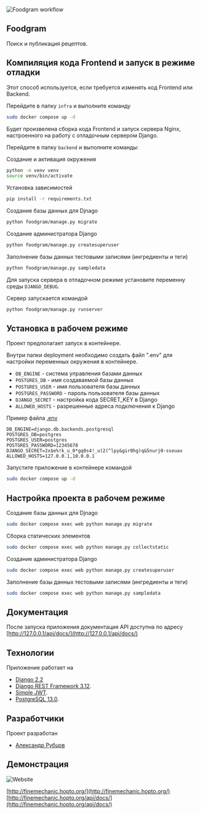 ![Foodgram workflow](https://github.com/FinemechanicPub/foodgram-project-react/actions/workflows/foodgram_workflow.yml/badge.svg)
## Foodgram

Поиск и публикация рецептов.

## Компиляция кода Frontend и запуск в режиме отладки

Этот способ используется, если требуется изменять код Frontend или Backend.

Перейдите в папку `infra` и выполните команду 

```bash
sudo docker compose up -d
```

Будет произвелена сборка кода Frontend и запуск сервера Nginx, настроенного на работу с отладочным сервером Django.

Перейдите в папку `backend` и выполните команды:

Создание и активация окружения
```bash
python -m venv venv
source venv/bin/activate
```
Установка зависимостей
```bash
pip install -r requirements.txt
```

Создание базы данных для Djnago

```bash
python foodgram/manage.py migrate
```

Создание администратора Django

```bash
python foodgram/manage.py createsuperuser
```

Заполнение базы данных тестовыми записями (ингредиенты и теги)

```bash
python foodgram/manage.py sampledata
```

Для запуска сервера в отладочном режиме установите переменну среды `DJANGO_DEBUG`.

Сервер запускается командой

```bash
python foodgram/manage.py runserver
```

## Установка в рабочем режиме

Проект предполагает запуск в контейнере.

Внутри папки deployment необходимо создать файл ".env" для настройки переменных окружения в контейнере.

- `DB_ENGINE` - система управления базами данных
- `POSTGRES_DB` - имя создаваемой базы данных
- `POSTGRES_USER` - имя пользователя базы данных
- `POSTGRES_PASSWORD` - пароль пользователя базы данных
- `DJANGO_SECRET` - настройка кода SECRET_KEY в Django
- `ALLOWED_HOSTS` - разрешенные адреса подключения к Django

Пример файла [.env](/deployment/.env.sample)

```
DB_ENGINE=django.db.backends.postgresql
POSTGRES_DB=postgres
POSTGRES_USER=postgres
POSTGRES_PASSWORD=12345678
DJANGO_SECRET=2x$e%!k_u_0*gq0s4!_u(2(^lpy&gir0hg)q&5nurj0-sseuav
ALLOWED_HOSTS=127.0.0.1,10.0.0.1
```

Запустите приложение в контейнере командой

```bash
sudo docker compose up -d
```

## Настройка проекта в рабочем режиме

Создание базы данных для Djnago

```bash
sudo docker compose exec web python manage.py migrate
```

Сборка статических элементов

```bash
sudo docker compose exec web python manage.py collectstatic
```

Создание администратора Django

```bash
sudo docker compose exec web python manage.py createsuperuser
```

Заполнение базы данных тестовыми записями (ингредиенты и теги)

```bash
sudo docker compose exec web python manage.py sampledata
```

## Документация

После запуска приложения документация API доступна по адресу [http://127.0.0.1/api/docs/](http://127.0.0.1/api/docs/)

## Технологии

Приложение работает на
- [Django 2.2](https://www.djangoproject.com/download/)
- [Django REST Framework 3.12](https://www.django-rest-framework.org/#installation).
- [Simple JWT](https://django-rest-framework-simplejwt.readthedocs.io/en/latest/).
- [PostgreSQL 13.0](https://www.postgresql.org/).


## Разработчики

Проект разработан 
- [Александр Рубцов](https://github.com/FinemechanicPub)

## Демонстрация
![Website](https://img.shields.io/website?down_color=lightgrey&down_message=%D0%BD%D0%B5%20%D1%80%D0%B0%D0%B1%D0%BE%D1%82%D0%B0%D0%B5%D1%82&label=%D1%81%D0%B0%D0%B9%D1%82&up_color=blue&up_message=%D1%80%D0%B0%D0%B1%D0%BE%D1%82%D0%B0%D0%B5%D1%82&url=http%3A%2F%2Ffinemechanic.hopto.org%2Fredoc%2F)

[http://finemechanic.hopto.org/](http://finemechanic.hopto.org/)
[http://finemechanic.hopto.org/api/docs/](http://finemechanic.hopto.org/api/docs/)